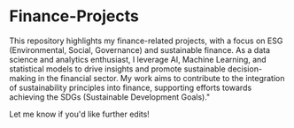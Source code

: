 # Finance-Projects
This repository highlights my finance-related projects, with a focus on ESG (Environmental, Social, Governance) and sustainable finance. As a data science and analytics enthusiast, I leverage AI, Machine Learning, and statistical models to drive insights and promote sustainable decision-making in the financial sector. My work aims to contribute to the integration of sustainability principles into finance, supporting efforts towards achieving the SDGs (Sustainable Development Goals)."

Let me know if you'd like further edits!
